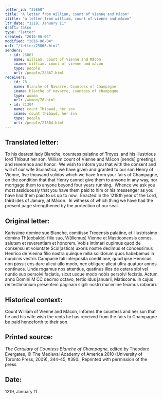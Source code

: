 ```yaml
---
letter_id: "25868"
title: "A letter from William, count of Vienne and Mâcon"
ititle: "a letter from william, count of vienne and mâcon"
ltr_date: "1219, January 11"
draft: false
type: "letter"
created: "2016-06-04"
modified: "2016-06-04"
url: "/letter/25868.html"
senders:
  - id: 25867
    name: William. count of Vienne and Mâcon
    iname: william. count of vienne and mâcon
    type: people
    url: /people/25867.html
receivers:
  - id: 78
    name: Blanche of Navarre, Countess of Champagne
    iname: blanche of navarre, countess of champagne
    type: woman
    url: /woman/78.html
  - id: 21304
    name: count Thibaud, her son
    iname: count thibaud, her son
    type: people
    url: /people/21304.html
---
```

<h2> Translated letter:</h2><p>To his dearest lady Blanche, countess palatine of Troyes, and his illustrious lord Thibaut her son, William count of Vienne and Mâcon [sends] greetings and reverence and honor.&nbsp; We wish to inform you that with the consent and will of our wife Scolastica, we have given and granted to our son Henry of Vienne, five thousand solidos which we have from your fairs of Champagne, on the condition that that Henry cannot give them to anyone in any way, nor mortgage them to anyone beyond four years running.&nbsp; Whence we ask you most assiduously that you have them paid to him or his messenger as you have had them paid to us up to now.&nbsp; Enacted in the 1218th year of the Lord, third ides of Janury, at Mâcon.&nbsp; In witness of which thing we have had the present page strengthened by the protection of our seal.</p><h2 class="mt-4"> Original letter:</h2><p>Karissime domine sue Blanche, comitisse Trecensis palatine, et illustrissimo domino Th(eobaldo) filio suo, W(illemus) Vienne et Masticonensis comes, salutem et reverentiam et honorem. Vobis intimari cupimus quod de consensu et voluntate Scol(astica) uxoris nostre dedimus et concessimus Henrico de Vienna filio nostra quinque milia solidorum quos habebamus in nundinis vestris Campanie tali interposita conditione, quod ipse Henricus non possit eos dare alicui ullo modo, nec obligare alicui ultra quatuor annos continuos. Unde rogamus nos attentius, quatinus illos de cetera sibi vel nuntio suo persolvi faciatis, sicut usque modo nobis persolvi fecistis. Actum anno Domini M CC decimo octavo, tertio idus januarii, Matiscone. In cujus rei testimonium presentem paginam sigilli nostri munimine fecimus roborari.</p><h2 class="mt-4"> Historical context:</h2><p>Count William of Vienne and Mâcon, informs the countess and her son that he and his wife wish the rents he has received from the fairs to Champagne be paid henceforth to their son.</p><h2 class="mt-4"> Printed source:</h2><p><i>The Cartulary of Countess Blanche of Champagne</i>, edited by Theodore Evergates, © The Medieval Academy of America 2010 (University of Toronto Press, 2009), 344-45, #390.&nbsp; Reprinted with permission of the press.</p><h2 class="mt-4"> Date:</h2>1219, January 11